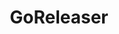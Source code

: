 ---
codehost: https://github.com/goreleaser/goreleaser
logohandle: goreleaser
sort: goreleaser
title: GoReleaser
website: https://goreleaser.com/
---